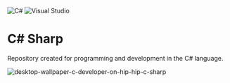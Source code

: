 ![C#](https://img.shields.io/badge/c-%23239120.svg?style=for-the-badge&logo=c-sharp&logoColor=white)
![Visual Studio](https://img.shields.io/badge/Visual%20Studio-5C2D91.svg?style=for-the-badge&logo=visual-studio&logoColor=white)

# C# Sharp

Repository created for programming and development in the C# language.

![desktop-wallpaper-c-developer-on-hip-hip-c-sharp](https://github.com/ClaudioOliveira89/ClaudioOliveira89/assets/87618859/043d7ca2-d971-45c9-b209-4f66232d23c0)

